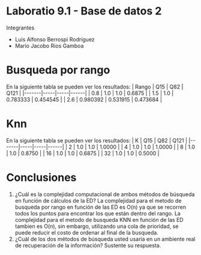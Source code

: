 # Laboratio 9.1 - Base de datos 2
Integrantes
- Luis Alfonso Berrospi Rodriguez
- Mario Jacobo Rios Gamboa
# Busqueda por rango
En la siguiente tabla se pueden ver los resultados:
| Rango | Q15 | Q82 | Q121 |
|-------|-----|-----|------|
| 0.8   | 1.0 | 1.0 | 0.6875 |
| 1.5   | 1.0 | 0.783333 | 0.454545 |
| 2.6   | 0.980392 | 0.531915 | 0.473684 |
# Knn 
<!--     q15  q82    q121
2   1.0  1.0  1.0000
4   1.0  1.0  1.0000
8   1.0  1.0  0.8750
16  1.0  1.0  0.6875
32  1.0  1.0  0.5000 -->
En la siguiente tabla se pueden ver los resultados:
| K | Q15 | Q82 | Q121 |
|-------|-----|-----|------|
| 2   | 1.0 | 1.0 | 1.0000 |
| 4   | 1.0 | 1.0 | 1.0000 |
| 8   | 1.0 | 1.0 | 0.8750 |
| 16  | 1.0 | 1.0 | 0.6875 |
| 32  | 1.0 | 1.0 | 0.5000 |
# Conclusiones

1. ¿Cuál es la complejidad computacional de ambos métodos de búsqueda en función de cálculos de la ED?
   La complejidad para el metodo de busqueda por rango en función de las ED es O(n) ya que se recorren todos los puntos para encontrar los que están dentro del rango. La complejidad para el metodo de busqueda KNN en función de las ED tambien es O(n), sin embargo, utilizando una cola de prioridad, se puede reducir el costo de ordenar al final de la busqueda.
2. ¿Cuál de los dos métodos de búsqueda usted usaría en un ambiente real de recuperación de la información? Sustente su respuesta.
